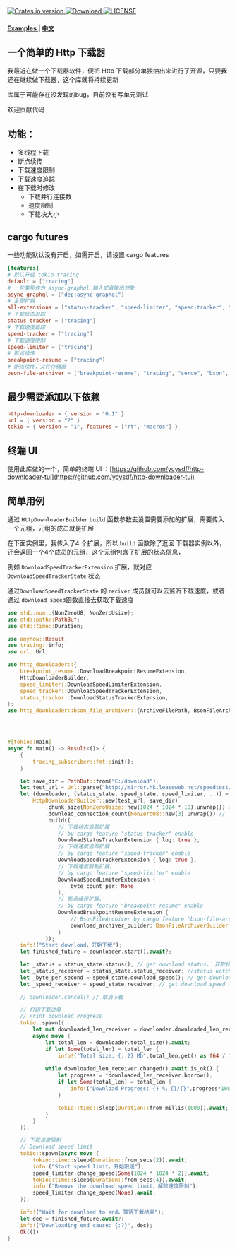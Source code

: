 <div>
  <!-- Crates version -->
  <a href="https://crates.io/crates/http-downloader">
    <img src="https://shields.io/crates/v/http-downloader" alt="Crates.io version" />
  </a>
  <!-- Downloads -->
  <a href="https://crates.io/crates/http-downloader">
    <img src="https://shields.io/crates/d/http-downloader" alt="Download" />
  </a>
  <!-- Downloads -->
  <a href="https://github.com/ycysdf/http-downloader/blob/main/LICENSE">
    <img src="https://shields.io/crates/l/http-downloader" alt="LICENSE" />
  </a>
</div>


<div>
  <h4>
    <a href="https://github.com/ycysdf/http-downloader/blob/main/examples"> Examples </a>
    <span> | </span>
    <a href="https://github.com/ycysdf/http-downloader/blob/main/README.ZH.md"> 中文 </a>
  </h4>
</div>

## 一个简单的 Http 下载器

我最近在做一个下载器软件，便把 Http 下载部分单独抽出来进行了开源，只要我还在继续做下载器，这个库就将持续更新

库属于可能存在没发现的bug，目前没有写单元测试

欢迎贡献代码

## 功能：

- 多线程下载
- 断点续传
- 下载速度限制
- 下载速度追踪
- 在下载时修改
  - 下载并行连接数
  - 速度限制
  - 下载块大小

## cargo futures

一些功能默认没有开启，如需开启，请设置 cargo features

```toml
[features]
# 默认开启 tokio tracing
default = ["tracing"]
# 一些类型作为 async-graphql 输入或者输出对象
async-graphql = ["dep:async-graphql"]
# 全部扩展
all-extensions = ["status-tracker", "speed-limiter", "speed-tracker", "breakpoint-resume", "tracing", "bson-file-archiver"]
# 下载状态追踪
status-tracker = ["tracing"]
# 下载速度追踪
speed-tracker = ["tracing"]
# 下载速度限制
speed-limiter = ["tracing"]
# 断点续传
breakpoint-resume = ["tracing"]
# 断点续传，文件存储器
bson-file-archiver = ["breakpoint-resume", "tracing", "serde", "bson", "url/serde"]
```

## 最少需要添加以下依赖

```toml
http-downloader = { version = "0.1" }
url = { version = "2" }
tokio = { version = "1", features = ["rt", "macros"] }
```

## 终端 UI

使用此库做的一个，简单的终端 UI ：[https://github.com/ycysdf/http-downloader-tui](https://github.com/ycysdf/http-downloader-tui)

## 简单用例

通过 `HttpDownloaderBuilder` `build` 函数参数去设置需要添加的扩展，需要传入一个元组，元组的成员就是扩展

在下面实例里，我传入了4 个扩展，所以 `build` 函数除了返回 下载器实例以外，还会返回一个4个成员的元组，这个元组包含了扩展的状态信息，

例如 `DownloadSpeedTrackerExtension` 扩展，就对应 `DownloadSpeedTrackerState` 状态

通过`DownloadSpeedTrackerState` 的  `reciver` 成员就可以去监听下载速度，或者通过 `download_speed`函数直接去获取下载速度


```rust
use std::num::{NonZeroU8, NonZeroUsize};
use std::path::PathBuf;
use std::time::Duration;

use anyhow::Result;
use tracing::info;
use url::Url;

use http_downloader::{
    breakpoint_resume::DownloadBreakpointResumeExtension,
    HttpDownloaderBuilder,
    speed_limiter::DownloadSpeedLimiterExtension,
    speed_tracker::DownloadSpeedTrackerExtension,
    status_tracker::DownloadStatusTrackerExtension,
};
use http_downloader::bson_file_archiver::{ArchiveFilePath, BsonFileArchiverBuilder};




#[tokio::main]
async fn main() -> Result<()> {
    {
        tracing_subscriber::fmt::init();
    }

    let save_dir = PathBuf::from("C:/download");
    let test_url = Url::parse("http://mirror.hk.leaseweb.net/speedtest/1000mb.bin")?;
    let (downloader, (status_state, speed_state, speed_limiter, ..)) =
        HttpDownloaderBuilder::new(test_url, save_dir)
            .chunk_size(NonZeroUsize::new(1024 * 1024 * 10).unwrap()) // 块大小
            .download_connection_count(NonZeroU8::new(3).unwrap()) // 下载连接数
            .build((
                // 下载状态追踪扩展
                // by cargo feature "status-tracker" enable
                DownloadStatusTrackerExtension { log: true },
                // 下载速度追踪扩展
                // by cargo feature "speed-tracker" enable
                DownloadSpeedTrackerExtension { log: true },
                // 下载速度限制扩展，
                // by cargo feature "speed-limiter" enable
                DownloadSpeedLimiterExtension {
                    byte_count_per: None
                },
                // 断点续传扩展，
                // by cargo feature "breakpoint-resume" enable
                DownloadBreakpointResumeExtension {
                    // BsonFileArchiver by cargo feature "bson-file-archiver" enable
                    download_archiver_builder: BsonFileArchiverBuilder::new(ArchiveFilePath::Suffix("bson".to_string()))
                }
            ));
    info!("Start download，开始下载");
    let finished_future = downloader.start().await?;

    let _status = status_state.status(); // get download status， 获取状态
    let _status_receiver = status_state.status_receiver; //status watcher，状态监听器
    let _byte_per_second = speed_state.download_speed(); // get download speed，Byte per second，获取速度，字节每秒
    let _speed_receiver = speed_state.receiver; // get download speed watcher，速度监听器

    // downloader.cancel() // 取消下载

    // 打印下载进度
    // Print download Progress
    tokio::spawn({
        let mut downloaded_len_receiver = downloader.downloaded_len_receiver().clone();
        async move {
            let total_len = downloader.total_size().await;
            if let Some(total_len) = total_len {
                info!("Total size: {:.2} Mb",total_len.get() as f64 / 1024_f64/ 1024_f64);
            }
            while downloaded_len_receiver.changed().await.is_ok() {
                let progress = *downloaded_len_receiver.borrow();
                if let Some(total_len) = total_len {
                    info!("Download Progress: {} %，{}/{}",progress*100/total_len,progress,total_len);
                }

                tokio::time::sleep(Duration::from_millis(1000)).await;
            }
        }
    });

    // 下载速度限制
    // Download speed limit
    tokio::spawn(async move {
        tokio::time::sleep(Duration::from_secs(2)).await;
        info!("Start speed limit，开始限速");
        speed_limiter.change_speed(Some(1024 * 1024 * 2)).await;
        tokio::time::sleep(Duration::from_secs(4)).await;
        info!("Remove the download speed limit，解除速度限制");
        speed_limiter.change_speed(None).await;
    });

    info!("Wait for download to end，等待下载结束");
    let dec = finished_future.await?;
    info!("Downloading end cause: {:?}", dec);
    Ok(())
}
```
